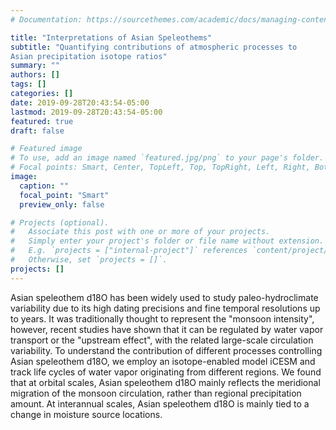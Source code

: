 ```yaml
---
# Documentation: https://sourcethemes.com/academic/docs/managing-content/

title: "Interpretations of Asian Speleothems"
subtitle: "Quantifying contributions of atmospheric processes to
Asian precipitation isotope ratios"
summary: ""
authors: []
tags: []
categories: []
date: 2019-09-28T20:43:54-05:00
lastmod: 2019-09-28T20:43:54-05:00
featured: true
draft: false

# Featured image
# To use, add an image named `featured.jpg/png` to your page's folder.
# Focal points: Smart, Center, TopLeft, Top, TopRight, Left, Right, BottomLeft, Bottom, BottomRight.
image:
  caption: ""
  focal_point: "Smart"
  preview_only: false

# Projects (optional).
#   Associate this post with one or more of your projects.
#   Simply enter your project's folder or file name without extension.
#   E.g. `projects = ["internal-project"]` references `content/project/deep-learning/index.md`.
#   Otherwise, set `projects = []`.
projects: []
---
```

Asian speleothem d18O has been widely used to study paleo-hydroclimate
variability due to its high dating precisions and fine temporal resolutions up
to years. It was traditionally thought to represent the "monsoon intensity",
however, recent studies have shown that it can be regulated by water vapor
transport or the "upstream effect", with the related large-scale circulation
variability. To understand the contribution of different processes controlling
Asian speleothem d18O, we employ an isotope-enabled model iCESM and track life
cycles of water vapor originating from different regions. We found that at
orbital scales, Asian speleothem d18O mainly reflects the meridional migration
of the monsoon circulation, rather than regional precipitation amount. At
interannual scales, Asian speleothem d18O is mainly tied to a change in
moisture source locations.
